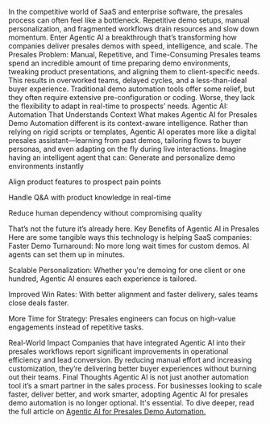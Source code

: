 In the competitive world of SaaS and enterprise software, the presales process can often feel like a bottleneck. Repetitive demo setups, manual personalization, and fragmented workflows drain resources and slow down momentum. Enter Agentic AI a breakthrough that’s transforming how companies deliver presales demos with speed, intelligence, and scale.
The Presales Problem: Manual, Repetitive, and Time-Consuming
Presales teams spend an incredible amount of time preparing demo environments, tweaking product presentations, and aligning them to client-specific needs. This results in overworked teams, delayed cycles, and a less-than-ideal buyer experience.
Traditional demo automation tools offer some relief, but they often require extensive pre-configuration or coding. Worse, they lack the flexibility to adapt in real-time to prospects’ needs.
Agentic AI: Automation That Understands Context
What makes Agentic AI for Presales Demo Automation different is its context-aware intelligence. Rather than relying on rigid scripts or templates, Agentic AI operates more like a digital presales assistant—learning from past demos, tailoring flows to buyer personas, and even adapting on the fly during live interactions.
Imagine having an intelligent agent that can:
Generate and personalize demo environments instantly


Align product features to prospect pain points


Handle Q&A with product knowledge in real-time


Reduce human dependency without compromising quality


That’s not the future it’s already here.
Key Benefits of Agentic AI in Presales
Here are some tangible ways this technology is helping SaaS companies:
Faster Demo Turnaround: No more long wait times for custom demos. AI agents can set them up in minutes.


Scalable Personalization: Whether you're demoing for one client or one hundred, Agentic AI ensures each experience is tailored.


Improved Win Rates: With better alignment and faster delivery, sales teams close deals faster.


More Time for Strategy: Presales engineers can focus on high-value engagements instead of repetitive tasks.


Real-World Impact
Companies that have integrated Agentic AI into their presales workflows report significant improvements in operational efficiency and lead conversion. By reducing manual effort and increasing customization, they’re delivering better buyer experiences without burning out their teams.
Final Thoughts
Agentic AI is not just another automation tool it’s a smart partner in the sales process. For businesses looking to scale faster, deliver better, and work smarter, adopting Agentic AI for presales demo automation is no longer optional. It's essential.
To dive deeper, read the full article on <a href="https://agamitechnologies.com/blog/agentic-ai-for-presales-demo-automation">Agentic AI for Presales Demo Automation.</a>
